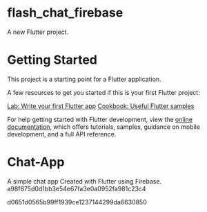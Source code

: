 
# flash_chat_firebase

A new Flutter project.

# Getting Started

This project is a starting point for a Flutter application.

A few resources to get you started if this is your first Flutter project:

[Lab: Write your first Flutter app](https://docs.flutter.dev/get-started/codelab)
[Cookbook: Useful Flutter samples](https://docs.flutter.dev/cookbook)

For help getting started with Flutter development, view the
[online documentation](https://docs.flutter.dev/), which offers tutorials,
samples, guidance on mobile development, and a full API reference.

# Chat-App
A simple chat app Created with Flutter using Firebase.
 a98f875d0d1bb3e54e67fa3e0a0952fa981c23c4


 d0651d0565b99ff1939ce1237144299da6630850
